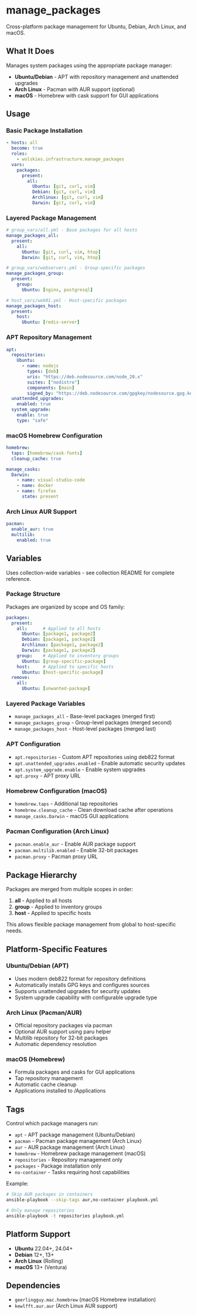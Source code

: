 # manage_packages

Cross-platform package management for Ubuntu, Debian, Arch Linux, and macOS.

## What It Does

Manages system packages using the appropriate package manager:
- **Ubuntu/Debian** - APT with repository management and unattended upgrades
- **Arch Linux** - Pacman with AUR support (optional)
- **macOS** - Homebrew with cask support for GUI applications

## Usage

### Basic Package Installation
```yaml
- hosts: all
  become: true
  roles:
    - wolskies.infrastructure.manage_packages
  vars:
    packages:
      present:
        all:
          Ubuntu: [git, curl, vim]
          Debian: [git, curl, vim]
          Archlinux: [git, curl, vim]
          Darwin: [git, curl, vim]
```

### Layered Package Management
```yaml
# group_vars/all.yml - Base packages for all hosts
manage_packages_all:
  present:
    all:
      Ubuntu: [git, curl, vim, htop]
      Darwin: [git, curl, vim, htop]

# group_vars/webservers.yml - Group-specific packages
manage_packages_group:
  present:
    group:
      Ubuntu: [nginx, postgresql]

# host_vars/web01.yml - Host-specific packages
manage_packages_host:
  present:
    host:
      Ubuntu: [redis-server]
```

### APT Repository Management
```yaml
apt:
  repositories:
    Ubuntu:
      - name: nodejs
        types: [deb]
        uris: "https://deb.nodesource.com/node_20.x"
        suites: ["nodistro"]
        components: [main]
        signed_by: "https://deb.nodesource.com/gpgkey/nodesource.gpg.key"
  unattended_upgrades:
    enabled: true
  system_upgrade:
    enable: true
    type: "safe"
```

### macOS Homebrew Configuration
```yaml
homebrew:
  taps: [homebrew/cask-fonts]
  cleanup_cache: true

manage_casks:
  Darwin:
    - name: visual-studio-code
    - name: docker
    - name: firefox
      state: present
```

### Arch Linux AUR Support
```yaml
pacman:
  enable_aur: true
  multilib:
    enabled: true
```

## Variables

Uses collection-wide variables - see collection README for complete reference.

### Package Structure
Packages are organized by scope and OS family:
```yaml
packages:
  present:
    all:      # Applied to all hosts
      Ubuntu: [package1, package2]
      Debian: [package1, package2]
      Archlinux: [package1, package2]
      Darwin: [package1, package2]
    group:    # Applied to inventory groups
      Ubuntu: [group-specific-package]
    host:     # Applied to specific hosts
      Ubuntu: [host-specific-package]
  remove:
    all:
      Ubuntu: [unwanted-package]
```

### Layered Package Variables
- `manage_packages_all` - Base-level packages (merged first)
- `manage_packages_group` - Group-level packages (merged second)
- `manage_packages_host` - Host-level packages (merged last)

### APT Configuration
- `apt.repositories` - Custom APT repositories using deb822 format
- `apt.unattended_upgrades.enabled` - Enable automatic security updates
- `apt.system_upgrade.enable` - Enable system upgrades
- `apt.proxy` - APT proxy URL

### Homebrew Configuration (macOS)
- `homebrew.taps` - Additional tap repositories
- `homebrew.cleanup_cache` - Clean download cache after operations
- `manage_casks.Darwin` - macOS GUI applications

### Pacman Configuration (Arch Linux)
- `pacman.enable_aur` - Enable AUR package support
- `pacman.multilib.enabled` - Enable 32-bit packages
- `pacman.proxy` - Pacman proxy URL

## Package Hierarchy

Packages are merged from multiple scopes in order:
1. **all** - Applied to all hosts
2. **group** - Applied to inventory groups
3. **host** - Applied to specific hosts

This allows flexible package management from global to host-specific needs.

## Platform-Specific Features

### Ubuntu/Debian (APT)
- Uses modern deb822 format for repository definitions
- Automatically installs GPG keys and configures sources
- Supports unattended upgrades for security updates
- System upgrade capability with configurable upgrade type

### Arch Linux (Pacman/AUR)
- Official repository packages via pacman
- Optional AUR support using paru helper
- Multilib repository for 32-bit packages
- Automatic dependency resolution

### macOS (Homebrew)
- Formula packages and casks for GUI applications
- Tap repository management
- Automatic cache cleanup
- Applications installed to /Applications

## Tags

Control which package managers run:
- `apt` - APT package management (Ubuntu/Debian)
- `pacman` - Pacman package management (Arch Linux)
- `aur` - AUR package management (Arch Linux)
- `homebrew` - Homebrew package management (macOS)
- `repositories` - Repository management only
- `packages` - Package installation only
- `no-container` - Tasks requiring host capabilities

Example:
```bash
# Skip AUR packages in containers
ansible-playbook --skip-tags aur,no-container playbook.yml

# Only manage repositories
ansible-playbook -t repositories playbook.yml
```

## Platform Support

- **Ubuntu** 22.04+, 24.04+
- **Debian** 12+, 13+
- **Arch Linux** (Rolling)
- **macOS** 13+ (Ventura)

## Dependencies

- `geerlingguy.mac.homebrew` (macOS Homebrew installation)
- `kewlfft.aur.aur` (Arch Linux AUR support)
